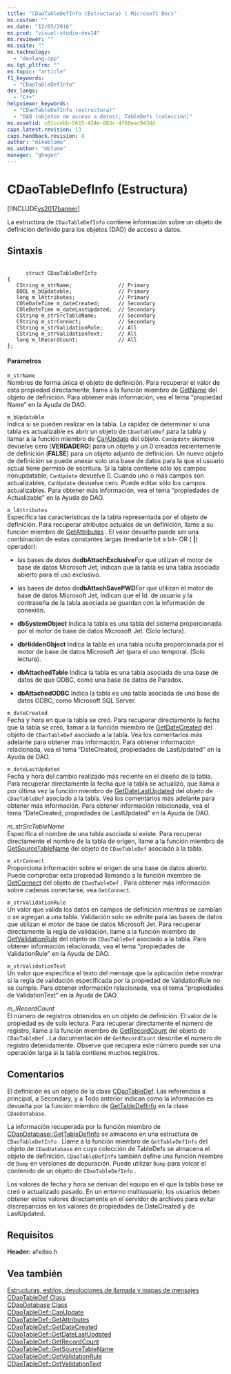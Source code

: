 ```yaml
---
title: "CDaoTableDefInfo (Estructura) | Microsoft Docs"
ms.custom: ""
ms.date: "12/05/2016"
ms.prod: "visual-studio-dev14"
ms.reviewer: ""
ms.suite: ""
ms.technology: 
  - "devlang-cpp"
ms.tgt_pltfrm: ""
ms.topic: "article"
f1_keywords: 
  - "CDaoTableDefInfo"
dev_langs: 
  - "C++"
helpviewer_keywords: 
  - "CDaoTableDefInfo (estructura)"
  - "DAO (objetos de acceso a datos), TableDefs (colección)"
ms.assetid: c01ccebb-5615-434e-883c-4f60eac943dd
caps.latest.revision: 13
caps.handback.revision: 8
author: "mikeblome"
ms.author: "mblome"
manager: "ghogen"
---
```

# CDaoTableDefInfo (Estructura)
[!INCLUDE[vs2017banner](../../assembler/inline/includes/vs2017banner.md)]

La estructura de `CDaoTableDefInfo` contiene información sobre un objeto de definición definido para los objetos \(DAO\) de acceso a datos.  
  
## Sintaxis  
  
```  
  
      struct CDaoTableDefInfo  
{  
   CString m_strName;               // Primary  
   BOOL m_bUpdatable;               // Primary  
   long m_lAttributes;              // Primary  
   COleDateTime m_dateCreated;      // Secondary  
   COleDateTime m_dateLastUpdated;  // Secondary  
   CString m_strSrcTableName;       // Secondary  
   CString m_strConnect;            // Secondary  
   CString m_strValidationRule;     // All  
   CString m_strValidationText;     // All  
   long m_lRecordCount;             // All  
};  
```  
  
#### Parámetros  
 `m_strName`  
 Nombres de forma única el objeto de definición.  Para recuperar el valor de esta propiedad directamente, llame a la función miembro de [GetName](../Topic/CDaoTableDef::GetName.md) del objeto de definición.  Para obtener más información, vea el tema “propiedad Name” en la Ayuda de DAO.  
  
 `m_bUpdatable`  
 Indica si se pueden realizar en la tabla.  La rapidez de determinar si una tabla es actualizable es abrir un objeto de `CDaoTableDef` para la tabla y llamar a la función miembro de [CanUpdate](../Topic/CDaoTableDef::CanUpdate.md) del objeto.  `CanUpdate` siempre devuelve cero \(**VERDADERO**\) para un objeto y un 0 creados recientemente de definición \(**FALSE**\) para un objeto adjunto de definición.  Un nuevo objeto de definición se puede anexar solo una base de datos para la que el usuario actual tiene permiso de escritura.  Si la tabla contiene sólo los campos nonupdatable, `CanUpdate` devuelve 0.  Cuando uno o más campos son actualizables, `CanUpdate` devuelve cero.  Puede editar sólo los campos actualizables.  Para obtener más información, vea el tema “propiedades de Actualizable” en la Ayuda de DAO.  
  
 `m_lAttributes`  
 Especifica las características de la tabla representada por el objeto de definición.  Para recuperar atributos actuales de un definición, llame a su función miembro de [GetAttributes](../Topic/CDaoTableDef::GetAttributes.md) .  El valor devuelto puede ser una combinación de estas constantes largas \(mediante bit a bit\- OR \(  **&#124;**\) operador\):  
  
-   las bases de datos de**dbAttachExclusive**For que utilizan el motor de base de datos Microsoft Jet, indican que la tabla es una tabla asociada abierto para el uso exclusivo.  
  
-   las bases de datos de**dbAttachSavePWD**For que utilizan el motor de base de datos Microsoft Jet, indican que el Id. de usuario y la contraseña de la tabla asociada se guardan con la información de conexión.  
  
-   **dbSystemObject** Indica la tabla es una tabla del sistema proporcionada por el motor de base de datos Microsoft Jet. \(Solo lectura\).  
  
-   **dbHiddenObject** Indica la tabla es una tabla oculta proporcionada por el motor de base de datos Microsoft Jet \(para el uso temporal. \(Solo lectura\).  
  
-   **dbAttachedTable** Indica la tabla es una tabla asociada de una base de datos de que ODBC, como una base de datos de Paradox.  
  
-   **dbAttachedODBC** Indica la tabla es una tabla asociada de una base de datos ODBC, como Microsoft SQL Server.  
  
 `m_dateCreated`  
 Fecha y hora en que la tabla se creó.  Para recuperar directamente la fecha que la tabla se creó, llamar a la función miembro de [GetDateCreated](../Topic/CDaoTableDef::GetDateCreated.md) del objeto de `CDaoTableDef` asociado a la tabla.  Vea los comentarios más adelante para obtener más información.  Para obtener información relacionada, vea el tema “DateCreated, propiedades de LastUpdated” en la Ayuda de DAO.  
  
 `m_dateLastUpdated`  
 Fecha y hora del cambio realizado más reciente en el diseño de la tabla.  Para recuperar directamente la fecha que la tabla se actualizó, que llama a por última vez la función miembro de [GetDateLastUpdated](../Topic/CDaoTableDef::GetDateLastUpdated.md) del objeto de `CDaoTableDef` asociado a la tabla.  Vea los comentarios más adelante para obtener más información.  Para obtener información relacionada, vea el tema “DateCreated, propiedades de LastUpdated” en la Ayuda de DAO.  
  
 *m\_strSrcTableName*  
 Especifica el nombre de una tabla asociada si existe.  Para recuperar directamente el nombre de la tabla de origen, llame a la función miembro de [GetSourceTableName](../Topic/CDaoTableDef::GetSourceTableName.md) del objeto de `CDaoTableDef` asociado a la tabla.  
  
 `m_strConnect`  
 Proporciona información sobre el origen de una base de datos abierto.  Puede comprobar esta propiedad llamando a la función miembro de [GetConnect](../Topic/CDaoTableDef::GetConnect.md) del objeto de `CDaoTableDef` .  Para obtener más información sobre cadenas conectarse, vea `GetConnect`.  
  
 `m_strValidationRule`  
 Un valor que valida los datos en campos de definición mientras se cambian o se agregan a una tabla.  Validación solo se admite para las bases de datos que utilizan el motor de base de datos Microsoft Jet.  Para recuperar directamente la regla de validación, llame a la función miembro de [GetValidationRule](../Topic/CDaoTableDef::GetValidationRule.md) del objeto de `CDaoTableDef` asociado a la tabla.  Para obtener información relacionada, vea el tema “propiedades de ValidationRule” en la Ayuda de DAO.  
  
 `m_strValidationText`  
 Un valor que especifica el texto del mensaje que la aplicación debe mostrar si la regla de validación especificada por la propiedad de ValidationRule no se cumple.  Para obtener información relacionada, vea el tema “propiedades de ValidationText” en la Ayuda de DAO.  
  
 *m\_lRecordCount*  
 El número de registros obtenidos en un objeto de definición.  El valor de la propiedad es de solo lectura.  Para recuperar directamente el número de registro, llame a la función miembro de [GetRecordCount](../Topic/CDaoTableDef::GetRecordCount.md) del objeto de `CDaoTableDef` .  La documentación de `GetRecordCount` describe el número de registro detenidamente.  Observe que recupera este número puede ser una operación larga si la tabla contiene muchos registros.  
  
## Comentarios  
 El definición es un objeto de la clase [CDaoTableDef](../../mfc/reference/cdaotabledef-class.md).  Las referencias a principal, a Secondary, y a Todo anterior indican cómo la información es devuelta por la función miembro de [GetTableDefInfo](../Topic/CDaoDatabase::GetTableDefInfo.md) en la clase `CDaoDatabase`.  
  
 La información recuperada por la función miembro de [CDaoDatabase::GetTableDefInfo](../Topic/CDaoDatabase::GetTableDefInfo.md) se almacena en una estructura de `CDaoTableDefInfo` .  Llame a la función miembro de `GetTableDefInfo` del objeto de `CDaoDatabase` en cuya colección de TableDefs se almacena el objeto de definición.  `CDaoTableDefInfo` también define una función miembro de `Dump` en versiones de depuración.  Puede utilizar `Dump` para volcar el contenido de un objeto de `CDaoTableDefInfo` .  
  
 Los valores de fecha y hora se derivan del equipo en el que la tabla base se creó o actualizado pasado.  En un entorno multiusuario, los usuarios deben obtener estos valores directamente en el servidor de archivos para evitar discrepancias en los valores de propiedades de DateCreated y de LastUpdated.  
  
## Requisitos  
 **Header:** afxdao.h  
  
## Vea también  
 [Estructuras, estilos, devoluciones de llamada y mapas de mensajes](../../mfc/reference/structures-styles-callbacks-and-message-maps.md)   
 [CDaoTableDef Class](../../mfc/reference/cdaotabledef-class.md)   
 [CDaoDatabase Class](../../mfc/reference/cdaodatabase-class.md)   
 [CDaoTableDef::CanUpdate](../Topic/CDaoTableDef::CanUpdate.md)   
 [CDaoTableDef::GetAttributes](../Topic/CDaoTableDef::GetAttributes.md)   
 [CDaoTableDef::GetDateCreated](../Topic/CDaoTableDef::GetDateCreated.md)   
 [CDaoTableDef::GetDateLastUpdated](../Topic/CDaoTableDef::GetDateLastUpdated.md)   
 [CDaoTableDef::GetRecordCount](../Topic/CDaoTableDef::GetRecordCount.md)   
 [CDaoTableDef::GetSourceTableName](../Topic/CDaoTableDef::GetSourceTableName.md)   
 [CDaoTableDef::GetValidationRule](../Topic/CDaoTableDef::GetValidationRule.md)   
 [CDaoTableDef::GetValidationText](../Topic/CDaoTableDef::GetValidationText.md)